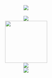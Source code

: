 <h1 align="center"> <a href="https://sunguoqi.com/"> <img src="https://readme-typing-svg.herokuapp.com/?lines=print(%22Hello%2C%20World!%22);IceAbyss!&center=true&size=27"> </a> </h1>
<div align="center"> <img src="https://metrics.lecoq.io/Ice-Abyss?template=classic&config.timezone=Asia%2FShanghai"> </div>
<div align="center"> <img height="137px" src="https://github-readme-stats.vercel.app/api?username=Ice-Abyss&hide_title=true&hide_border=true&show_icons=trueline_height=21&text_color=000&icon_color=000&bg_color=0,ea6161,ffc64d,fffc4d,52fa5a&theme=graywhite" /> </div><div align="center"> <img src="https://github-readme-stats.vercel.app/api/top-langs/?username=Ice-Abyss&hide_title=true&hide_border=true&layout=compact&langs_count=6&text_color=000&icon_color=fff&bg_color=0,52fa5a,4dfcff,c64dff&theme=graywhite" /> </div>
<div align="center"> <img src="https://activity-graph.herokuapp.com/graph?username=Ice-Abyss&theme=xcode" /> </div>


